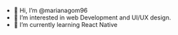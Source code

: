 - 👋 Hi, I’m @marianagom96
- 👀 I’m interested in web Development and UI/UX design.
- 🌱 I’m currently learning React Native
<!---
marianagom96/marianagom96 is a ✨ special ✨ repository because its `README.md` (this file) appears on your GitHub profile.
You can click the Preview link to take a look at your changes.
--->
